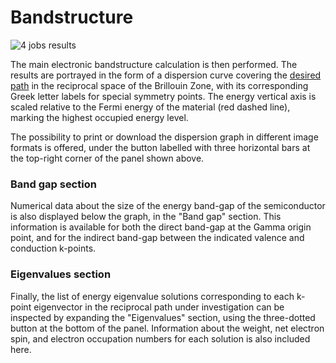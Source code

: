 <!-- TODO: GM to revise content -->

# Bandstructure

![4 jobs results](/images/4_jobs_results.png "4 jobs results")

The main electronic bandstructure calculation is then performed. The results are portrayed in the form of a dispersion curve covering the [desired path](/workflow-designer/subworkflow-editor/important-settings.md) in the reciprocal space of the Brillouin Zone, with its corresponding Greek letter labels for special symmetry points. The energy vertical axis is scaled relative to the Fermi energy of the material (red dashed line), marking the highest occupied energy level.

The possibility to print or download the dispersion graph in different image formats is offered, under the button labelled with three horizontal bars at the top-right corner of the panel shown above.

### Band gap section

Numerical data about the size of the energy band-gap of the semiconductor is also displayed below the graph, in the "Band gap" section. This information is available for both the direct band-gap at the Gamma origin point, and for the indirect band-gap between the indicated valence and conduction k-points.

### Eigenvalues section

Finally, the list of energy eigenvalue solutions corresponding to each k-point eigenvector in the reciprocal path under investigation can be inspected by expanding the "Eigenvalues" section, using the three-dotted button at the bottom of the panel. Information about the weight, net electron spin, and electron occupation numbers for each solution is also included here.
